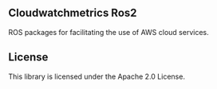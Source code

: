 ## Cloudwatchmetrics Ros2

ROS packages for facilitating the use of AWS cloud services.

## License

This library is licensed under the Apache 2.0 License. 
